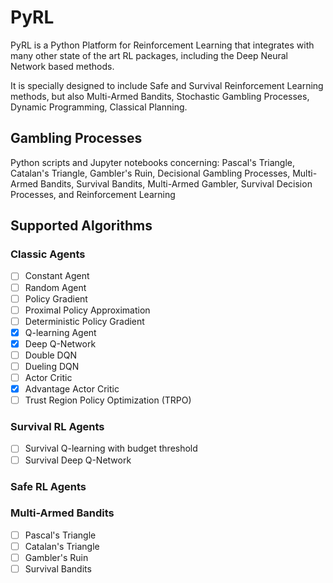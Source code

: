 # PyRL

PyRL is a Python Platform for Reinforcement Learning that integrates with many other state of the art RL packages, including the Deep Neural Network based methods.

It is specially designed to include Safe and Survival Reinforcement Learning methods, but also Multi-Armed Bandits, Stochastic Gambling Processes, Dynamic Programming, Classical Planning.


## Gambling Processes

Python scripts and Jupyter notebooks concerning: Pascal's Triangle, Catalan's Triangle, Gambler's Ruin, Decisional Gambling Processes, Multi-Armed Bandits, Survival Bandits, Multi-Armed Gambler, Survival Decision Processes, and Reinforcement Learning


## Supported Algorithms

### Classic Agents

- [ ] Constant Agent
- [ ] Random Agent
- [ ] Policy Gradient
- [ ] Proximal Policy Approximation
- [ ] Deterministic Policy Gradient
- [x] Q-learning Agent
- [x] Deep Q-Network
- [ ] Double DQN
- [ ] Dueling DQN
- [ ] Actor Critic
- [x] Advantage Actor Critic
- [ ] Trust Region Policy Optimization (TRPO)

### Survival RL Agents
- [ ] Survival Q-learning with budget threshold
- [ ] Survival Deep Q-Network

### Safe RL Agents

### Multi-Armed Bandits
- [ ] Pascal's Triangle
- [ ] Catalan's Triangle
- [ ] Gambler's Ruin
- [ ] Survival Bandits